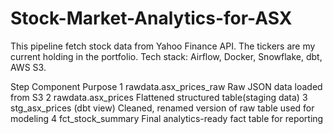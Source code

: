 # Stock-Market-Analytics-for-ASX
This pipeline fetch stock data from Yahoo Finance API. The tickers are my current holding in the portfolio. 
Tech stack: Airflow, Docker, Snowflake, dbt, AWS S3.


Step	    Component	                    Purpose
1	    rawdata.asx_prices_raw	    Raw JSON data loaded from S3
2	    rawdata.asx_prices	        Flattened structured table(staging data)
3	    stg_asx_prices (dbt view)	Cleaned, renamed version of raw table used for modeling
4	    fct_stock_summary	        Final analytics-ready fact table for reporting
